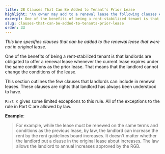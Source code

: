```yaml
---
title: 28 Clauses That Can Be Added to Tenant's Prior Lease
highlight: "An owner may add to a renewal lease the following clauses even if such clauses"
excerpt: One of the benefits of being a rent-stabilized tenant is that landlords are obligated
slug: clauses-that-can-be-added-to-tenants-prior-lease
order: 33
---
```


_This line specifies clauses that can be added to the renewal lease that were not in original lease._

One of the benefits of being a rent-stabilized tenant is that landlords are obligated to offer a renewal lease whenever the current lease expires under the same conditions as the prior lease. That means that the landlord cannot change the conditions of the lease.

This section outlines the few clauses that landlords can include in renewal leases. These clauses are rights that landlord has always been understood to have.

`Part C`  gives some limited exceptions to this rule. All of the exceptions to the rule in Part C are allowed by law.

**Example:** 
<blockquote style="border-left-style: solid; padding-left: 10px;"> For example, while the lease must be renewed on the same terms and conditions as the previous lease, by law, the landlord can increase the rent by the rent guidelines board increases. It doesn't matter whether the landlord put a clause in the original lease about increases. The law allows the landlord to annual increases approved by the RGB.
</blockquote>
